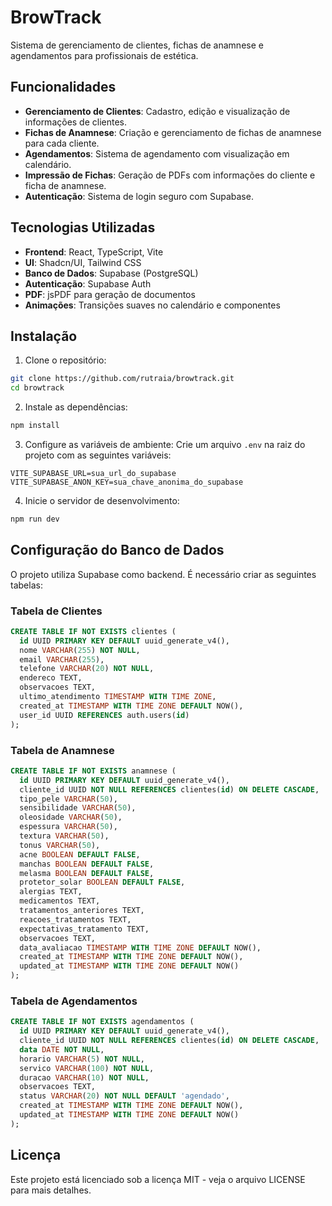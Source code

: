# BrowTrack

Sistema de gerenciamento de clientes, fichas de anamnese e agendamentos para profissionais de estética.

## Funcionalidades

- **Gerenciamento de Clientes**: Cadastro, edição e visualização de informações de clientes.
- **Fichas de Anamnese**: Criação e gerenciamento de fichas de anamnese para cada cliente.
- **Agendamentos**: Sistema de agendamento com visualização em calendário.
- **Impressão de Fichas**: Geração de PDFs com informações do cliente e ficha de anamnese.
- **Autenticação**: Sistema de login seguro com Supabase.

## Tecnologias Utilizadas

- **Frontend**: React, TypeScript, Vite
- **UI**: Shadcn/UI, Tailwind CSS
- **Banco de Dados**: Supabase (PostgreSQL)
- **Autenticação**: Supabase Auth
- **PDF**: jsPDF para geração de documentos
- **Animações**: Transições suaves no calendário e componentes

## Instalação

1. Clone o repositório:
```bash
git clone https://github.com/rutraia/browtrack.git
cd browtrack
```

2. Instale as dependências:
```bash
npm install
```

3. Configure as variáveis de ambiente:
Crie um arquivo `.env` na raiz do projeto com as seguintes variáveis:
```
VITE_SUPABASE_URL=sua_url_do_supabase
VITE_SUPABASE_ANON_KEY=sua_chave_anonima_do_supabase
```

4. Inicie o servidor de desenvolvimento:
```bash
npm run dev
```

## Configuração do Banco de Dados

O projeto utiliza Supabase como backend. É necessário criar as seguintes tabelas:

### Tabela de Clientes
```sql
CREATE TABLE IF NOT EXISTS clientes (
  id UUID PRIMARY KEY DEFAULT uuid_generate_v4(),
  nome VARCHAR(255) NOT NULL,
  email VARCHAR(255),
  telefone VARCHAR(20) NOT NULL,
  endereco TEXT,
  observacoes TEXT,
  ultimo_atendimento TIMESTAMP WITH TIME ZONE,
  created_at TIMESTAMP WITH TIME ZONE DEFAULT NOW(),
  user_id UUID REFERENCES auth.users(id)
);
```

### Tabela de Anamnese
```sql
CREATE TABLE IF NOT EXISTS anamnese (
  id UUID PRIMARY KEY DEFAULT uuid_generate_v4(),
  cliente_id UUID NOT NULL REFERENCES clientes(id) ON DELETE CASCADE,
  tipo_pele VARCHAR(50),
  sensibilidade VARCHAR(50),
  oleosidade VARCHAR(50),
  espessura VARCHAR(50),
  textura VARCHAR(50),
  tonus VARCHAR(50),
  acne BOOLEAN DEFAULT FALSE,
  manchas BOOLEAN DEFAULT FALSE,
  melasma BOOLEAN DEFAULT FALSE,
  protetor_solar BOOLEAN DEFAULT FALSE,
  alergias TEXT,
  medicamentos TEXT,
  tratamentos_anteriores TEXT,
  reacoes_tratamentos TEXT,
  expectativas_tratamento TEXT,
  observacoes TEXT,
  data_avaliacao TIMESTAMP WITH TIME ZONE DEFAULT NOW(),
  created_at TIMESTAMP WITH TIME ZONE DEFAULT NOW(),
  updated_at TIMESTAMP WITH TIME ZONE DEFAULT NOW()
);
```

### Tabela de Agendamentos
```sql
CREATE TABLE IF NOT EXISTS agendamentos (
  id UUID PRIMARY KEY DEFAULT uuid_generate_v4(),
  cliente_id UUID NOT NULL REFERENCES clientes(id) ON DELETE CASCADE,
  data DATE NOT NULL,
  horario VARCHAR(5) NOT NULL,
  servico VARCHAR(100) NOT NULL,
  duracao VARCHAR(10) NOT NULL,
  observacoes TEXT,
  status VARCHAR(20) NOT NULL DEFAULT 'agendado',
  created_at TIMESTAMP WITH TIME ZONE DEFAULT NOW(),
  updated_at TIMESTAMP WITH TIME ZONE DEFAULT NOW()
);
```

## Licença

Este projeto está licenciado sob a licença MIT - veja o arquivo LICENSE para mais detalhes.